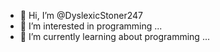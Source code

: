 - 👋 Hi, I’m @DyslexicStoner247
- 👀 I’m interested in programming ...
- 🌱 I’m currently learning about programming ...

<!---
DyslexicStoner247/DyslexicStoner247 is a ✨ special ✨ repository because its `README.md` (this file) appears on your GitHub profile.
You can click the Preview link to take a look at your changes.
--->
